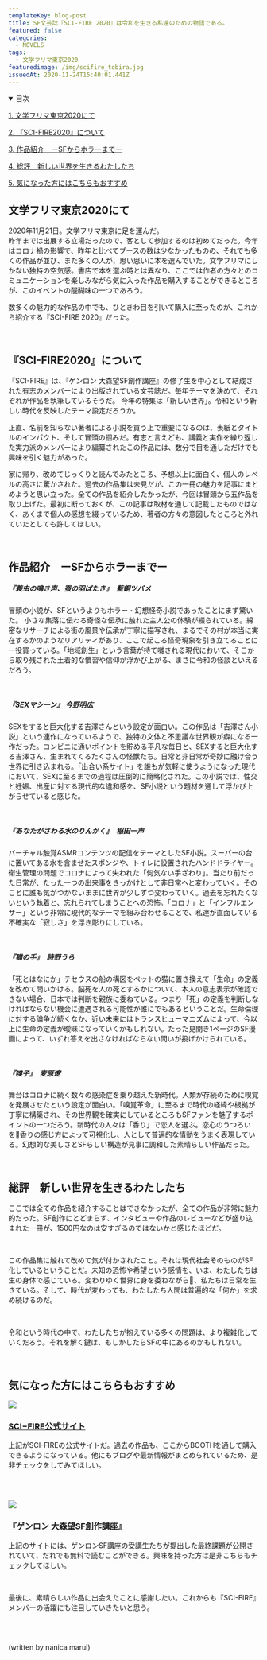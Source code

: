 ```yaml
---
templateKey: blog-post
title: SF文芸誌『SCI-FIRE 2020』は令和を生きる私達のための物語である。
featured: false
categories:
  - NOVELS
tags:
  - 文学フリマ東京2020
featuredimage: /img/scifire_tobira.jpg
issuedAt: 2020-11-24T15:40:01.441Z
---
```

<details open><summary>目次</summary>

[1. 文学フリマ東京2020にて](#SCIFIRE_001)

[2. 『SCI-FIRE2020』について](#SCIFIRE_002)

[3. 作品紹介　ーSFからホラーまでー](#SCIFIRE_003)

[4. 総評　新しい世界を生きるわたしたち](#SCIFIRE_004)

[5. 気になった方にはこちらもおすすめ](#SCIFIRE_005)

</details>



<div id="SCIFIRE_001">

</div>



## 文学フリマ東京2020にて

2020年11月21日。文学フリマ東京に足を運んだ。<br>
昨年までは出展する立場だったので、客として参加するのは初めてだった。今年はコロナ禍の影響で、昨年と比べてブースの数は少なかったものの、それでも多くの作品が並び、また多くの人が、思い思いに本を選んでいた。文学フリマにしかない独特の空気感。書店で本を選ぶ時とは異なり、ここでは作者の方々とのコミュニケーションを楽しみながら気に入った作品を購入することができるところが、このイベントの醍醐味の一つであろう。

数多くの魅力的な作品の中でも、ひときわ目を引いて購入に至ったのが、これから紹介する『SCI-FIRE 2020』だった。

<br>

<div id="SCIFIRE_002">

</div>

## 『SCI-FIRE2020』について

『SCI-FIRE』は、『ゲンロン 大森望SF創作講座』の修了生を中心として結成された有志のメンバーにより出版されている文芸誌だ。毎年テーマを決めて、それぞれが作品を執筆しているそうだ。
今年の特集は「新しい世界」。令和という新しい時代を反映したテーマ設定だろうか。

正直、名前を知らない著者による小説を買う上で重要になるのは、表紙とタイトルのインパクト、そして冒頭の掴みだ。有志と言えども、講義と実作を繰り返した実力派のメンバーにより編纂されたこの作品には、数分で目を通しただけでも興味を引く魅力があった。

家に帰り、改めてじっくりと読んでみたところ、予想以上に面白く、個人のレベルの高さに驚かされた。過去の作品集は未見だが、この一冊の魅力を記事にまとめようと思い立った。全ての作品を紹介したかったが、今回は冒頭から五作品を取り上げた。最初に断っておくが、この記事は取材を通して記載したものではなく、あくまで個人の感想を綴っているため、著者の方々の意図したところと外れていたとしても許してほしい。

<br>

<div id="SCIFIRE_003">

</div>

## 作品紹介　ーSFからホラーまでー

##### 『蓑虫の鳴き声、蚕の羽ばたき』　藍銅ツバメ

冒頭の小説が、SFというよりもホラー・幻想怪奇小説であったことにまず驚いた。
小さな集落に伝わる奇怪な伝承に触れた主人公の体験が綴られている。綿密なリサーチによる街の風景や伝承が丁寧に描写され、まるでその村が本当に実在するかのようなリアリティがあり、ここで起こる怪奇現象を引き立てることに一役買っている。「地域創生」という言葉が持て囃される現代において、そこから取り残された土着的な慣習や信仰が浮かび上がる、まさに令和の怪談といえるだろう。

<br>

##### 『SEXマシーン』 今野明広

SEXをすると巨大化する吉澤さんという設定が面白い。この作品は「吉澤さん小説」という連作になっているようで、独特の文体と不思議な世界観が癖になる一作だった。コンビニに通いポイントを貯める平凡な毎日と、SEXすると巨大化する吉澤さん、生まれてくるたくさんの怪獣たち。日常と非日常が奇妙に融け合う世界に引き込まれる。「出合い系サイト」を誰もが気軽に使うようになった現代において、SEXに至るまでの過程は圧倒的に簡略化された。この小説では、性交と妊娠、出産に対する現代的な違和感を、SF小説という題材を通して浮かび上がらせていると感じた。

<br>

##### 『あなたがさわる水のりんかく』　稲田一声

バーチャル触覚ASMRコンテンツの配信をテーマとしたSF小説。スーパーの台に置いてある水を含ませたスポンジや、トイレに設置されたハンドドライヤー。衛生管理の問題でコロナによって失われた「何気ない手ざわり」。当たり前だった日常が、たった一つの出来事をきっかけとして非日常へと変わっていく。そのことに誰も気がつかないままに世界が少しずつ変わっていく。過去を忘れたくないという執着と、忘れられてしまうことへの恐怖。「コロナ」と「インフルエンサー」という非常に現代的なテーマを組み合わせることで、私達が直面している不確実な「寂しさ」を浮き彫りにしている。

<br>

##### 『猫の手』　詩野うら

「死とはなにか」テセウスの船の構図をペットの猫に置き換えて「生命」の定義を改めて問いかける。脳死を人の死とするかについて、本人の意志表示が確認できない場合、日本では判断を親族に委ねている。つまり「死」の定義を判断しなければならない機会に遭遇される可能性が誰にでもあるということだ。生命倫理に対する論争が続くなか、近い未来にはトランスヒューマニズムによって、今以上に生命の定義が曖昧になっていくかもしれない。たった見開き1ページのSF漫画によって、いずれ答えを出さなければならない問いが投げかけられている。

<br>

##### 『嗅子』　麦原遼

舞台はコロナに続く数々の感染症を乗り越えた新時代。人類が存続のために嗅覚を発展させたという設定が面白い。「嗅覚革命」に至るまで時代の経緯や根拠が丁寧に構築され、その世界観を確実にしているところもSFファンを魅了するポイントの一つだろう。新時代の人々は「香り」で恋人を選ぶ。恋心のうつろいを香りの感じ方によって可視化し、人として普遍的な情動をうまく表現している。幻想的な美しさとSFらしい構造が見事に調和した素晴らしい作品だった。

<br>

<div id="SCIFIRE_004">

</div>

## 総評　新しい世界を生きるわたしたち

ここでは全ての作品を紹介することはできなかったが、全ての作品が非常に魅力的だった。SF創作にとどまらず、インタビューや作品のレビューなどが盛り込まれた一冊が、1500円なのは安すぎるのではないかと感じたほどだ。

<br>

この作品集に触れて改めて気が付かされたこと。それは現代社会そのものがSF化しているということだ。未知の恐怖や希望という感情を、いま、わたしたちは生の身体で感じている。変わりゆく世界に身を委ねながら、私たちは日常を生きている。そして、時代が変わっても、わたしたち人間は普遍的な「何か」を求め続けるのだ。

<br>

令和という時代の中で、わたしたちが抱えている多くの問題は、より複雑化していくだろう。それを解く鍵は、もしかしたらSFの中にあるのかもしれない。

<br>

<div id="SCIFIRE_005">

</div>

## 気になった方にはこちらもおすすめ

![](/img/sci-fire-2018_cover-825x510.png)

### [SCI−FIRE公式サイト](https://scifire.org/)

上記がSCI-FIREの公式サイトだ。過去の作品も、ここからBOOTHを通して購入できるようになっている。他にもブログや最新情報がまとめられているため、是非チェックをしてみてほしい。

<br><br>

![](/img/sf_title2020.png)

### [『ゲンロン 大森望SF創作講座』](https://school.genron.co.jp/sf/)

上記のサイトには、ゲンロンSF講座の受講生たちが提出した最終課題が公開されていて、だれでも無料で読むことができる。興味を持った方は是非こちらもチェックしてほしい。

<br>

最後に、素晴らしい作品に出会えたことに感謝したい。これからも『SCI-FIRE』メンバーの活躍にも注目していきたいと思う。

<br><br>

(written by nanica marui)